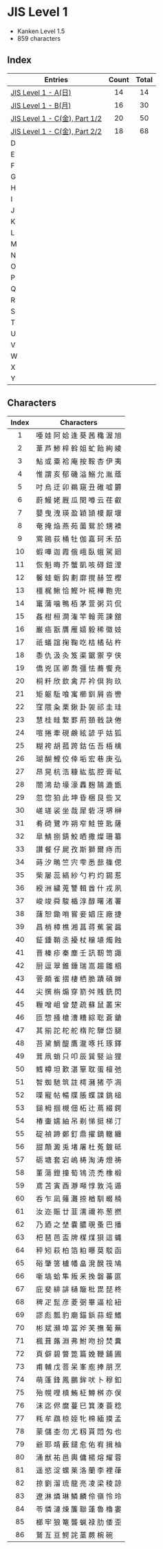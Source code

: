 
# JIS Level 1

- Kanken Level 1.5
- 859 characters

## Index

| Entries                                                                                                      | Count | Total |
| ------------------------------------------------------------------------------------------------------------ | :---: | :---: |
| [JIS Level 1 - A(日)](JIS%20Level%201%20-%20A(日).md)                                                          |  14   |  14   |
| [JIS Level 1 - B(月)](JIS%20Level%201%20-%20B(月).md)                                                          |  16   |  30   |
| [JIS Level 1 - C(金), Part 1/2](Japanese%20Kanji/3.%20JIS%20Level%201/JIS%20Level%201%20-%20C(金)/Part%201.md) |  20   |  50   |
| [JIS Level 1 - C(金), Part 2/2](Japanese%20Kanji/3.%20JIS%20Level%201/JIS%20Level%201%20-%20C(金)/Part%202.md) |  18   |  68   |
| D                                                                                                            |       |       |
| E                                                                                                            |       |       |
| F                                                                                                            |       |       |
| G                                                                                                            |       |       |
| H                                                                                                            |       |       |
| I                                                                                                            |       |       |
| J                                                                                                            |       |       |
| K                                                                                                            |       |       |
| L                                                                                                            |       |       |
| M                                                                                                            |       |       |
| N                                                                                                            |       |       |
| O                                                                                                            |       |       |
| P                                                                                                            |       |       |
| Q                                                                                                            |       |       |
| R                                                                                                            |       |       |
| S                                                                                                            |       |       |
| T                                                                                                            |       |       |
| U                                                                                                            |       |       |
| V                                                                                                            |       |       |
| W                                                                                                            |       |       |
| X                                                                                                            |       |       |
| Y                                                                                                            |       |       |

## Characters

| Index | Characters          |
| :---: | ------------------- |
|   1   | 唖 娃 阿 姶 逢 葵 茜 穐 渥 旭 |
|   2   | 葦 芦 鯵 梓 斡 姐 虻 飴 絢 綾 |
|   3   | 鮎 或 粟 袷 庵 按 鞍 杏 伊 夷 |
|   4   | 惟 謂 亥 郁 磯 溢 鰯 允 胤 蔭 |
|   5   | 吋 烏 迂 卯 鵜 窺 丑 碓 嘘 欝 |
|   6   | 蔚 鰻 姥 厩 瓜 閏 噂 云 荏 叡 |
|   7   | 嬰 曳 洩 瑛 盈 穎 頴 榎 厭 堰 |
|   8   | 奄 掩 焔 燕 苑 薗 鴛 於 甥 襖 |
|   9   | 鴬 鴎 荻 桶 牡 伽 嘉 珂 禾 茄 |
|  10   | 蝦 嘩 迦 霞 俄 峨 臥 蛾 駕 廻 |
|  11   | 恢 魁 晦 芥 蟹 凱 咳 碍 鎧 浬 |
|  12   | 馨 蛙 蛎 鈎 劃 廓 撹 赫 笠 樫 |
|  13   | 橿 梶 鰍 恰 鰹 叶 椛 樺 鞄 兜 |
|  14   | 竃 蒲 噛 鴨 栢 茅 萱 粥 苅 侃 |
|  15   | 姦 柑 桓 澗 潅 竿 翰 莞 諌 舘 |
|  16   | 巌 癌 翫 贋 雁 嬉 毅 稀 徽 妓 |
|  17   | 祇 蟻 誼 掬 鞠 吃 桔 橘 砧 杵 |
|  18   | 黍 仇 汲 灸 笈 渠 鋸 禦 亨 侠 |
|  19   | 僑 兇 匡 卿 喬 彊 怯 蕎 饗 尭 |
|  20   | 桐 粁 欣 欽 禽 芹 衿 倶 狗 玖 |
|  21   | 矩 躯 駈 喰 寓 櫛 釧 屑 沓 轡 |
|  22   | 窪 隈 粂 栗 鍬 卦 袈 祁 圭 珪 |
|  23   | 慧 桂 畦 繋 罫 荊 頚 戟 訣 倦 |
|  24   | 喧 捲 牽 硯 鹸 絃 諺 乎 姑 狐 |
|  25   | 糊 袴 胡 菰 跨 鈷 伍 吾 梧 檎 |
|  26   | 瑚 醐 鯉 佼 倖 垢 宏 巷 庚 弘 |
|  27   | 昂 晃 杭 浩 糠 紘 肱 腔 膏 砿 |
|  28   | 閤 鴻 劫 壕 濠 轟 麹 鵠 漉 甑 |
|  29   | 忽 惚 狛 此 坤 昏 梱 艮 些 叉 |
|  30   | 嵯 瑳 裟 坐 哉 犀 砦 冴 堺 榊 |
|  31   | 肴 碕 鷺 咋 朔 窄 鮭 笹 匙 薩 |
|  32   | 皐 鯖 捌 錆 鮫 晒 撒 燦 珊 纂 |
|  33   | 讃 餐 仔 屍 孜 斯 獅 爾 痔 而 |
|  34   | 蒔 汐 鴫 竺 宍 雫 悉 蔀 篠 偲 |
|  35   | 柴 屡 蕊 縞 紗 勺 杓 灼 錫 惹 |
|  36   | 綬 洲 繍 蒐 讐 輯 酋 什 戎 夙 |
|  37   | 峻 竣 舜 駿 楯 淳 醇 曙 渚 薯 |
|  38   | 藷 恕 鋤 哨 嘗 妾 娼 庄 廠 捷 |
|  39   | 昌 梢 樟 樵 湘 菖 蒋 蕉 裳 醤 |
|  40   | 鉦 鍾 鞘 丞 擾 杖 穣 埴 燭 蝕 |
|  41   | 晋 榛 疹 秦 塵 壬 訊 靭 笥 諏 |
|  42   | 厨 逗 翠 錐 錘 瑞 嵩 趨 雛 椙 |
|  43   | 菅 頗 雀 摺 棲 栖 脆 蹟 碩 蝉 |
|  44   | 尖 撰 栴 煽 穿 箭 舛 賎 銑 閃 |
|  45   | 糎 噌 岨 曾 楚 疏 蘇 鼠 叢 宋 |
|  46   | 匝 惣 掻 槍 漕 糟 綜 聡 蒼 鎗 |
|  47   | 其 揃 詑 柁 舵 楕 陀 騨 岱 腿 |
|  48   | 苔 黛 鯛 醍 鷹 瀧 啄 托 琢 鐸 |
|  49   | 茸 凧 蛸 只 叩 辰 巽 竪 辿 狸 |
|  50   | 鱈 樽 坦 歎 湛 箪 耽 蛋 檀 弛 |
|  51   | 智 蜘 馳 筑 註 樗 瀦 猪 苧 凋 |
|  52   | 喋 寵 帖 暢 牒 脹 蝶 諜 銚 槌 |
|  53   | 鎚 栂 掴 槻 佃 柘 辻 蔦 綴 鍔 |
|  54   | 椿 壷 嬬 紬 吊 剃 悌 挺 梯 汀 |
|  55   | 碇 禎 蹄 鄭 釘 鼎 擢 鏑 轍 纏 |
|  56   | 甜 顛 澱 兎 堵 屠 杜 菟 鍍 砥 |
|  57   | 砺 塘 套 宕 嶋 梼 淘 涛 燈 祷 |
|  58   | 董 蕩 鐙 撞 萄 鴇 涜 禿 橡 椴 |
|  59   | 鳶 苫 寅 酉 瀞 噸 惇 敦 沌 遁 |
|  60   | 呑 乍 凪 薙 灘 捺 楢 馴 畷 楠 |
|  61   | 汝 迩 賑 廿 韮 濡 禰 祢 葱 撚 |
|  62   | 乃 廼 之 埜 嚢 膿 覗 蚤 巴 播 |
|  63   | 杷 琶 芭 盃 牌 楳 煤 狽 這 蝿 |
|  64   | 秤 矧 萩 柏 箔 粕 曝 莫 駁 函 |
|  65   | 硲 肇 筈 櫨 幡 畠 溌 醗 筏 鳩 |
|  66   | 噺 塙 蛤 隼 叛 釆 挽 磐 蕃 匪 |
|  67   | 庇 斐 緋 誹 樋 簸 枇 毘 琵 柊 |
|  68   | 稗 疋 髭 彦 菱 弼 畢 逼 桧 紐 |
|  69   | 謬 彪 瓢 豹 廟 錨 鋲 蒜 蛭 鰭 |
|  70   | 彬 斌 瀕 埠 冨 斧 芙 撫 葡 蕪 |
|  71   | 楓 葺 蕗 淵 弗 鮒 吻 扮 焚 糞 |
|  72   | 頁 僻 碧 瞥 箆 篇 娩 鞭 鋪 圃 |
|  73   | 甫 輔 戊 菩 呆 峯 庖 捧 朋 烹 |
|  74   | 萌 蓬 鋒 鳳 鵬 鉾 吠 卜 穆 釦 |
|  75   | 殆 幌 哩 槙 鮪 柾 鱒 桝 亦 俣 |
|  76   | 沫 迄 侭 麿 蔓 巳 箕 湊 蓑 稔 |
|  77   | 粍 牟 鵡 椋 姪 牝 棉 緬 摸 孟 |
|  78   | 蒙 儲 杢 勿 尤 籾 貰 悶 匁 也 |
|  79   | 爺 耶 靖 薮 鑓 愈 佑 宥 揖 柚 |
|  80   | 涌 猷 祐 邑 輿 傭 楊 熔 耀 蓉 |
|  81   | 遥 慾 淀 螺 莱 洛 蘭 李 裡 葎 |
|  82   | 掠 劉 溜 琉 龍 亮 凌 梁 稜 諒 |
|  83   | 遼 淋 燐 琳 鱗 麟 伶 嶺 怜 玲 |
|  84   | 苓 憐 漣 煉 簾 聯 蓮 魯 櫓 婁 |
|  85   | 榔 牢 狼 篭 聾 蝋 禄 肋 倭 歪 |
|  86   | 鷲 亙 亘 鰐 詫 藁 蕨 椀 碗   |


